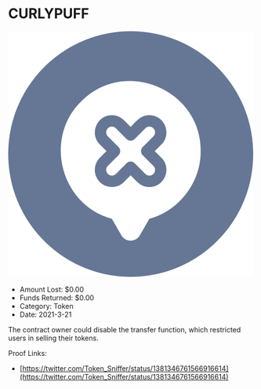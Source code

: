 # CURLYPUFF
![CURLYPUFF](/rektimages/CURLYPUFF.png)
- Amount Lost: $0.00
- Funds Returned: $0.00
- Category: Token
- Date: 2021-3-21

The contract owner could disable the transfer function, which restricted users in selling their tokens.


Proof Links:
- [https://twitter.com/Token_Sniffer/status/1381346761566916614](https://twitter.com/Token_Sniffer/status/1381346761566916614)



